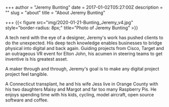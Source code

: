 +++
author = "Jeremy Bunting"
date = 2017-01-02T05:27:00Z
description = ""
slug = "about"
title = "About Jeremy Bunting"

+++
{{< figure src="img/2020-01-21-Bunting_Jeremy_v4.jpg" style="border-radius: 8px;" title="Photo of Jeremy Bunting" >}}

A tech nerd with the eye of a designer, Jeremy's work has pushed clients to do the unexpected. His deep tech knowledge enables businesses to bridge physical into digital and back again. Guiding projects from Cisco, Target and an outrageous VR event for Elton John, his acumen in steering teams to get inventive is his greatest asset.

A maker through and through, Jeremy's goal is to make any digital project project feel tangible.

A Connecticut transplant, he and his wife Jess live in Orange County with his two daughters Maisy and Margot and far too many Raspberry Pis. He enjoys spending time with his kids, cycling, model aircraft, open source software and coffee.